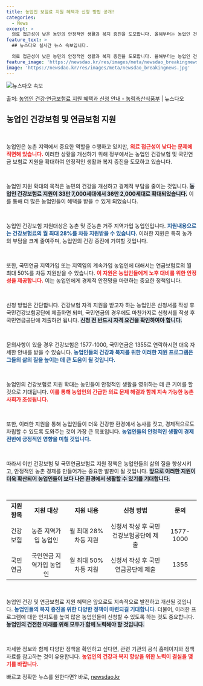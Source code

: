 ```yaml
---
title: 농업인 보험료 지원 혜택과 신청 방법 공개!
categories:
  - News
excerpt: >
  의료 접근성이 낮은 농민의 안정적인 생활과 복지 증진을 도모합니다. 올해부터는 농업인 건강보험료 지원이 33…
feature_text: >
  ## 뉴스다오 실시간 뉴스 속보입니다.

  의료 접근성이 낮은 농민의 안정적인 생활과 복지 증진을 도모합니다. 올해부터는 농업인 건강보험료 지원이 33…
feature_image: 'https://newsdao.kr/res/images/meta/newsdao_breakingnews.jpg'
image: 'https://newsdao.kr/res/images/meta/newsdao_breakingnews.jpg'
---
```


![뉴스다오 속보](https://newsdao.kr/res/images/meta/newsdao_breakingnews.jpg)

<p>출처: <a href="https://newsdao.kr/3875" rel="dofollow">농업인 건강·연금보험료 지원 혜택과 신청 안내 - 농림축산식품부</a> | 뉴스다오</p>

<h2 data-ke-size="size26">농업인 건강보험 및 연금보험 지원</h2>

<p data-ke-size="size16">&nbsp;</p>

농업인은 농촌 지역에서 중요한 역할을 수행하고 있지만, <b><span style="color: #ee2323;">의료 접근성이 낮다는 문제에 직면해 있습니다.</span></b> 이러한 상황을 개선하기 위해 정부에서는 농업인 건강보험 및 국민연금 보험료 지원을 확대하여 안정적인 생활과 복지 증진을 도모하고 있습니다. 

<p data-ke-size="size16">&nbsp;</p>

농업인 지원 확대의 목적은 농민의 건강을 개선하고 경제적 부담을 줄이는 것입니다. <b><span style="background-color: #21538527;">농업인 건강보험료 지원이 33만 7,000세대에서 36만 2,000세대로 확대되었습니다.</span></b> 이를 통해 더 많은 농업인들이 혜택을 받을 수 있게 되었습니다.

<p data-ke-size="size16">&nbsp;</p>

농업인 건강보험 지원대상은 농촌 및 준농촌 거주 지역가입 농업인입니다. <b><span style="color: #1a5490;">지원내용으로는 건강보험료의 월 최대 28%를 차등 지원받을 수 있습니다.</span></b> 이러한 지원은 특히 농가의 부담을 크게 줄여주며, 농업인의 건강 증진에 기여할 것입니다.

<p data-ke-size="size16">&nbsp;</p>

또한, 국민연금 지역가입 또는 지역임의 계속가입 농업인에 대해서는 연금보험료의 월 최대 50%를 차등 지원받을 수 있습니다. <b><span style="color: #ee2323;">이 지원은 농업인들에게 노후 대비를 위한 안정성을 제공합니다.</span></b> 이는 농업인에게 경제적 안전망을 마련하는 중요한 정책입니다.

<p data-ke-size="size16">&nbsp;</p>

신청 방법은 간단합니다. 건강보험 자격 지원을 받고자 하는 농업인은 신청서를 작성 후 국민건강보험공단에 제출하면 되며, 국민연금의 경우에도 마찬가지로 신청서를 작성 후 국민연금공단에 제출하면 됩니다. <b><span style="background-color: #21538527;">신청 전 반드시 자격 요건을 확인하여야 합니다.</span></b>

<p data-ke-size="size16">&nbsp;</p>

문의사항이 있을 경우 건강보험은 1577-1000, 국민연금은 1355로 연락하시면 더욱 자세한 안내를 받을 수 있습니다. <b><span style="color: #1a5490;">농업인들의 건강과 복지를 위한 이러한 지원 프로그램은 그들의 삶의 질을 높이는 데 큰 도움이 될 것입니다.</span></b>

<p data-ke-size="size16">&nbsp;</p>

농업인의 건강보험료 지원 확대는 농민들이 안정적인 생활을 영위하는 데 큰 기여를 할 것으로 기대됩니다. <b><span style="color: #ee2323;">이를 통해 농업인의 긴급한 의료 문제 해결과 함께 지속 가능한 농촌 사회가 조성됩니다.</span></b> 

<p data-ke-size="size16">&nbsp;</p>

또한, 이러한 지원을 통해 농업인들이 더욱 건강한 환경에서 농사를 짓고, 경제적으로도 자립할 수 있도록 도와주는 것이 가장 큰 목표입니다. <b><span style="color: #1a5490;">농업인들의 안정적인 생활이 경제 전반에 긍정적인 영향을 미칠 것입니다.</span></b>

<p data-ke-size="size16">&nbsp;</p>

따라서 이번 건강보험 및 국민연금보험료 지원 정책은 농업인들의 삶의 질을 향상시키고, 안정적인 농촌 경제를 만들어가는 중요한 발판이 될 것입니다. <b><span style="background-color: #21538527;">앞으로 이러한 지원이 더욱 확산되어 농업인들이 보다 나은 환경에서 생활할 수 있기를 기대합니다.</span></b> 

<p data-ke-size="size16">&nbsp;</p>

<table style="width: 100%;">
    <tr>
        <td style="text-align: center; height: 17px;"><b>지원 항목</b></td>
        <td style="text-align: center; height: 17px;"><b>지원 대상</b></td>
        <td style="text-align: center; height: 17px;"><b>지원 내용</b></td>
        <td style="text-align: center; height: 17px;"><b>신청 방법</b></td>
        <td style="text-align: center; height: 17px;"><b>문의</b></td>
    </tr>
    <tr>
        <td style="text-align: center; height: 17px;">건강보험</td>
        <td style="text-align: center; height: 17px;">농촌 지역가입 농업인</td>
        <td style="text-align: center; height: 17px;">월 최대 28% 차등 지원</td>
        <td style="text-align: center; height: 17px;">신청서 작성 후 국민건강보험공단에 제출</td>
        <td style="text-align: center; height: 17px;">1577-1000</td>
    </tr>
    <tr>
        <td style="text-align: center; height: 17px;">국민연금</td>
        <td style="text-align: center; height: 17px;">국민연금 지역가입 농업인</td>
        <td style="text-align: center; height: 17px;">월 최대 50% 차등 지원</td>
        <td style="text-align: center; height: 17px;">신청서 작성 후 국민연금공단에 제출</td>
        <td style="text-align: center; height: 17px;">1355</td>
    </tr>
</table>

<p data-ke-size="size16">&nbsp;</p>

농업인 건강 및 연금보험료 지원 혜택은 앞으로도 지속적으로 발전하고 개선될 것입니다. <b><span style="color: #1a5490;">농업인들의 복지 증진을 위한 다양한 정책이 마련되길 기대합니다.</span></b> 더불어, 이러한 프로그램에 대한 인지도를 높여 많은 농업인들이 신청할 수 있도록 하는 것도 중요합니다. <b><span style="background-color: #21538527;">농업인의 건전한 미래를 위해 모두가 함께 노력해야 할 것입니다.</span></b>

<p data-ke-size="size16">&nbsp;</p>

자세한 정보와 함께 다양한 정책을 확인하고 싶다면, 관련 기관의 공식 홈페이지와 정책 자료를 참고하는 것이 유용합니다. <b><span style="color: #ee2323;">농업인의 건강과 복지 향상을 위한 노력이 결실을 맺기를 바랍니다.</span></b>  

빠르고 정확한 뉴스를 원한다면? 바로, <a href="https://newsdao.kr" rel="dofollow">newsdao.kr</a>


